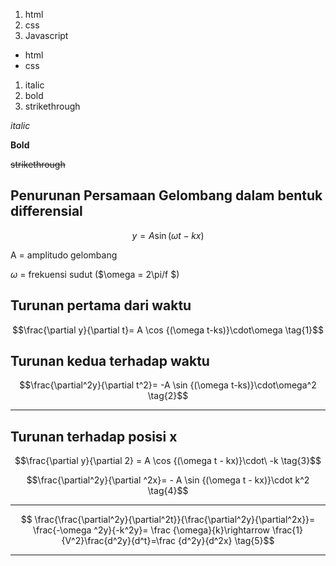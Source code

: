 1. html
2. css
3. Javascript
- html
- css

1. italic
2. bold
3. strikethrough

_italic_

**Bold**

~~strikethrough~~

## Penurunan Persamaan Gelombang dalam bentuk differensial

```math
y=A \sin (\omega t - kx)
```
A = amplitudo gelombang

$\omega$ = frekuensi sudut
($\omega = 2\pi/f $)

## Turunan pertama dari waktu
```math
\frac{\partial y}{\partial t}= A
\cos {(\omega t-ks)}\cdot\omega
\tag{1}
```

## Turunan kedua terhadap waktu
```math
\frac{\partial^2y}{\partial t^2}= -A
\sin {(\omega t-ks)}\cdot\omega^2
\tag{2}
```
---
## Turunan terhadap posisi x
```math
\frac{\partial y}{\partial 2} = A
\cos {(\omega t - kx)}\cdot\ -k
\tag{3}
```

```math
\frac{\partial^2y}{\partial ^2x}=
- A \sin {(\omega t - kx)}\cdot k^2
\tag{4}
```
---
```math
  \frac{\frac{\partial^2y}{\partial^2t}}{\frac{\partial^2y}{\partial^2x}}= \frac{-\omega ^2y}{-k^2y}= \frac {\omega}{k}\rightarrow \frac{1}{V^2}\frac{d^2y}{d^t}=\frac {d^2y}{d^2x}
  \tag{5}
  ```
  ---